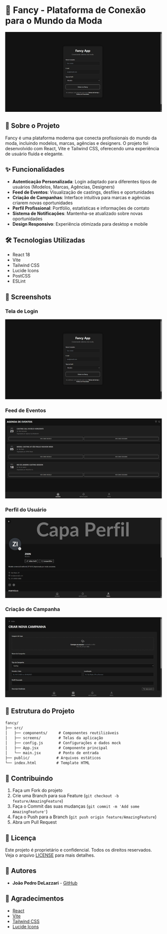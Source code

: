 # 🎨 Fancy - Plataforma de Conexão para o Mundo da Moda

![Fancy App](./screenshots/login-screen.png)

## 📱 Sobre o Projeto

Fancy é uma plataforma moderna que conecta profissionais do mundo da moda, incluindo modelos, marcas, agências e designers. O projeto foi desenvolvido com React, Vite e Tailwind CSS, oferecendo uma experiência de usuário fluida e elegante.

## ✨ Funcionalidades

- **Autenticação Personalizada**: Login adaptado para diferentes tipos de usuários (Modelos, Marcas, Agências, Designers)
- **Feed de Eventos**: Visualização de castings, desfiles e oportunidades
- **Criação de Campanhas**: Interface intuitiva para marcas e agências criarem novas oportunidades
- **Perfil Profissional**: Portfólio, estatísticas e informações de contato
- **Sistema de Notificações**: Mantenha-se atualizado sobre novas oportunidades
- **Design Responsivo**: Experiência otimizada para desktop e mobile

## 🛠️ Tecnologias Utilizadas

- React 18
- Vite
- Tailwind CSS
- Lucide Icons
- PostCSS
- ESLint

## 📸 Screenshots

### Tela de Login
![Login Screen](./screenshots/login-screen.png)

### Feed de Eventos
![Event Feed](./screenshots/event-feed.png)

### Perfil do Usuário
![User Profile](./screenshots/user-profile.png)

### Criação de Campanha
![Create Campaign](./screenshots/create-campaign.png)

## 🎯 Estrutura do Projeto

```
fancy/
├── src/
│   ├── components/     # Componentes reutilizáveis
│   ├── screens/        # Telas da aplicação
│   ├── config.js       # Configurações e dados mock
│   ├── App.jsx         # Componente principal
│   └── main.jsx        # Ponto de entrada
├── public/            # Arquivos estáticos
└── index.html         # Template HTML
```

## 🤝 Contribuindo

1. Faça um Fork do projeto
2. Crie uma Branch para sua Feature (`git checkout -b feature/AmazingFeature`)
3. Faça o Commit das suas mudanças (`git commit -m 'Add some AmazingFeature'`)
4. Faça o Push para a Branch (`git push origin feature/AmazingFeature`)
5. Abra um Pull Request

## 📝 Licença

Este projeto é proprietário e confidencial. Todos os direitos reservados. Veja o arquivo [LICENSE](LICENSE) para mais detalhes.

## 👥 Autores

- **João Pedro DeLazzari** - [GitHub](https://github.com/DeLazzari808)

## 🙏 Agradecimentos

- [React](https://reactjs.org/)
- [Vite](https://vitejs.dev/)
- [Tailwind CSS](https://tailwindcss.com/)
- [Lucide Icons](https://lucide.dev/)
